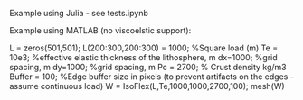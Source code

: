 Example using Julia - see tests.ipynb

Example using MATLAB (no viscoelstic support):

L = zeros(501,501);
L(200:300,200:300) = 1000; %Square load (m)
Te = 10e3; %effective elastic thickness of the lithosphere, m
dx=1000; %grid spacing, m
dy=1000; %grid spacing, m
Pc = 2700; % Crust density kg/m3
Buffer = 100; %Edge buffer size in pixels (to prevent artifacts on the edges - assume continuous load)
W = IsoFlex(L,Te,1000,1000,2700,100);
mesh(W)

